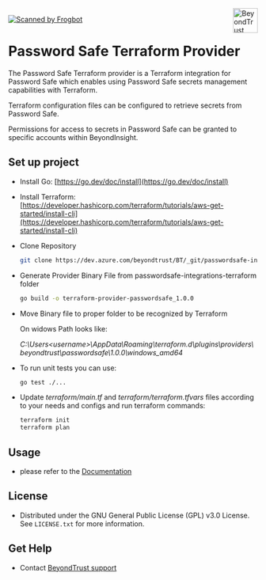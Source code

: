 <a href="https://www.beyondtrust.com">
    <img src="images/beyondtrust_logo.svg" alt="BeyondTrust" title="BeyondTrust" align="right" height="50">
</a>

[![Scanned by Frogbot](https://raw.github.com/jfrog/frogbot/master/images/frogbot-badge.svg)](https://github.com/jfrog/frogbot#readme)

# Password Safe Terraform Provider
The Password Safe Terraform provider is a Terraform integration for Password Safe which enables using Password Safe secrets management capabilities with Terraform.

Terraform configuration files can be configured to retrieve secrets from Password Safe.

 Permissions for access to secrets in Password Safe can be granted to specific accounts within BeyondInsight.

## Set up project
- Install Go: [https://go.dev/doc/install](https://go.dev/doc/install)
- Install Terraform: [https://developer.hashicorp.com/terraform/tutorials/aws-get-started/install-cli](https://developer.hashicorp.com/terraform/tutorials/aws-get-started/install-cli)

- Clone Repository

    ```bash
    git clone https://dev.azure.com/beyondtrust/BT/_git/passwordsafe-integrations-terraform
    ```

- Generate Provider Binary File from passwordsafe-integrations-terraform folder

    ```bash
    go build -o terraform-provider-passwordsafe_1.0.0
    ```
- Move Binary file to proper folder to be recognized by Terraform

    On widows Path looks like:
    
    _C:\Users\<username>\AppData\Roaming\terraform.d\plugins\providers\beyondtrust\passwordsafe\1.0.0\windows_amd64_
    
- To run unit tests you can use:

    ```bash
   go test ./...
    ```

- Update _terraform/main.tf_ and _terraform/terraform.tfvars_ files according to your needs and configs and run terraform commands:

    ```bash
    terraform init
    terraform plan
    ```

## Usage
- please refer to the [Documentation](https://www.beyondtrust.com/docs/beyondinsight-password-safe/)

## License
- Distributed under the GNU General Public License (GPL) v3.0 License. See `LICENSE.txt` for more information.

## Get Help
- Contact [BeyondTrust support](https://www.beyondtrust.com/docs/index.htm#support)